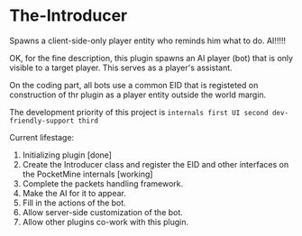 The-Introducer
==============

Spawns a client-side-only player entity who reminds him what to do. AI!!!!!

OK, for the fine description, this plugin spawns an AI player (bot) that is only visible to a target player. This serves as a player's assistant.

On the coding part, all bots use a common EID that is registeted on construction of thr plugin as a player entity outside the world margin.

The development priority of this project is `internals first UI second dev-friendly-support third`

Current lifestage:

1. Initializing plugin [done]
2. Create the Introducer class and register the EID and other interfaces on the PocketMine internals [working]
3. Complete the packets handling framework.
1. Make the AI for it to appear.
5. Fill in the actions of the bot.
6. Allow server-side customization of the bot.
7. Allow other plugins co-work with this plugin.
